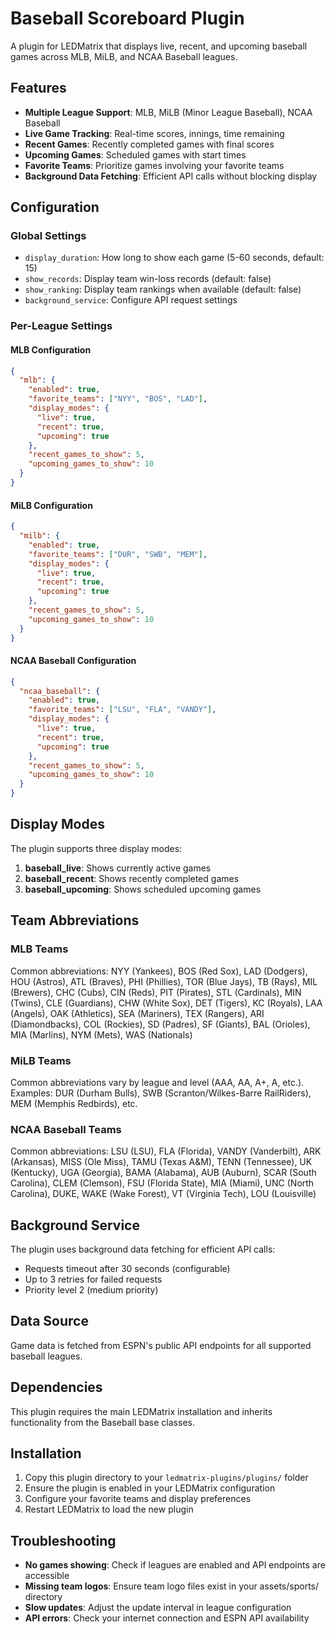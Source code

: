 # Baseball Scoreboard Plugin

A plugin for LEDMatrix that displays live, recent, and upcoming baseball games across MLB, MiLB, and NCAA Baseball leagues.

## Features

- **Multiple League Support**: MLB, MiLB (Minor League Baseball), NCAA Baseball
- **Live Game Tracking**: Real-time scores, innings, time remaining
- **Recent Games**: Recently completed games with final scores
- **Upcoming Games**: Scheduled games with start times
- **Favorite Teams**: Prioritize games involving your favorite teams
- **Background Data Fetching**: Efficient API calls without blocking display

## Configuration

### Global Settings

- `display_duration`: How long to show each game (5-60 seconds, default: 15)
- `show_records`: Display team win-loss records (default: false)
- `show_ranking`: Display team rankings when available (default: false)
- `background_service`: Configure API request settings

### Per-League Settings

#### MLB Configuration

```json
{
  "mlb": {
    "enabled": true,
    "favorite_teams": ["NYY", "BOS", "LAD"],
    "display_modes": {
      "live": true,
      "recent": true,
      "upcoming": true
    },
    "recent_games_to_show": 5,
    "upcoming_games_to_show": 10
  }
}
```

#### MiLB Configuration

```json
{
  "milb": {
    "enabled": true,
    "favorite_teams": ["DUR", "SWB", "MEM"],
    "display_modes": {
      "live": true,
      "recent": true,
      "upcoming": true
    },
    "recent_games_to_show": 5,
    "upcoming_games_to_show": 10
  }
}
```

#### NCAA Baseball Configuration

```json
{
  "ncaa_baseball": {
    "enabled": true,
    "favorite_teams": ["LSU", "FLA", "VANDY"],
    "display_modes": {
      "live": true,
      "recent": true,
      "upcoming": true
    },
    "recent_games_to_show": 5,
    "upcoming_games_to_show": 10
  }
}
```

## Display Modes

The plugin supports three display modes:

1. **baseball_live**: Shows currently active games
2. **baseball_recent**: Shows recently completed games
3. **baseball_upcoming**: Shows scheduled upcoming games

## Team Abbreviations

### MLB Teams
Common abbreviations: NYY (Yankees), BOS (Red Sox), LAD (Dodgers), HOU (Astros), ATL (Braves), PHI (Phillies), TOR (Blue Jays), TB (Rays), MIL (Brewers), CHC (Cubs), CIN (Reds), PIT (Pirates), STL (Cardinals), MIN (Twins), CLE (Guardians), CHW (White Sox), DET (Tigers), KC (Royals), LAA (Angels), OAK (Athletics), SEA (Mariners), TEX (Rangers), ARI (Diamondbacks), COL (Rockies), SD (Padres), SF (Giants), BAL (Orioles), MIA (Marlins), NYM (Mets), WAS (Nationals)

### MiLB Teams
Common abbreviations vary by league and level (AAA, AA, A+, A, etc.). Examples: DUR (Durham Bulls), SWB (Scranton/Wilkes-Barre RailRiders), MEM (Memphis Redbirds), etc.

### NCAA Baseball Teams
Common abbreviations: LSU (LSU), FLA (Florida), VANDY (Vanderbilt), ARK (Arkansas), MISS (Ole Miss), TAMU (Texas A&M), TENN (Tennessee), UK (Kentucky), UGA (Georgia), BAMA (Alabama), AUB (Auburn), SCAR (South Carolina), CLEM (Clemson), FSU (Florida State), MIA (Miami), UNC (North Carolina), DUKE, WAKE (Wake Forest), VT (Virginia Tech), LOU (Louisville)

## Background Service

The plugin uses background data fetching for efficient API calls:

- Requests timeout after 30 seconds (configurable)
- Up to 3 retries for failed requests
- Priority level 2 (medium priority)

## Data Source

Game data is fetched from ESPN's public API endpoints for all supported baseball leagues.

## Dependencies

This plugin requires the main LEDMatrix installation and inherits functionality from the Baseball base classes.

## Installation

1. Copy this plugin directory to your `ledmatrix-plugins/plugins/` folder
2. Ensure the plugin is enabled in your LEDMatrix configuration
3. Configure your favorite teams and display preferences
4. Restart LEDMatrix to load the new plugin

## Troubleshooting

- **No games showing**: Check if leagues are enabled and API endpoints are accessible
- **Missing team logos**: Ensure team logo files exist in your assets/sports/ directory
- **Slow updates**: Adjust the update interval in league configuration
- **API errors**: Check your internet connection and ESPN API availability
